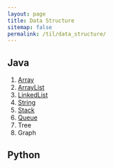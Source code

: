 ```yaml
---
layout: page
title: Data Structure
sitemap: false
permalink: /til/data_structure/
---
```


## Java
1. [Array](java/array.md)
2. [ArrayList](java/array_list.md)
3. [LinkedList](java/linked_list.md)
4. [String](java/string.md)
5. [Stack](java/stack.md)
6. [Queue](java/queue.md)
7. Tree
8. Graph

## Python
